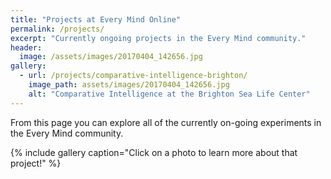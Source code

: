 ```yaml
---
title: "Projects at Every Mind Online"
permalink: /projects/
excerpt: "Currently ongoing projects in the Every Mind community."
header:
  image: /assets/images/20170404_142656.jpg
gallery:
  - url: /projects/comparative-intelligence-brighton/
    image_path: assets/images/20170404_142656.jpg
    alt: "Comparative Intelligence at the Brighton Sea Life Center"
---
```


From this page you can explore all of the currently on-going experiments in the Every Mind community. 

{% include gallery caption="Click on a photo to learn more about that project!" %}
